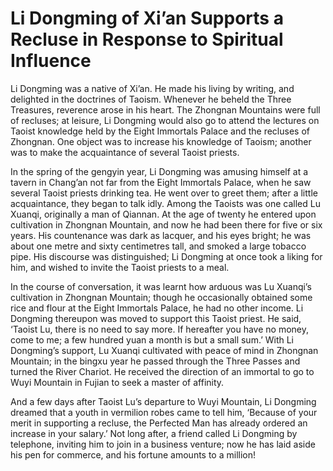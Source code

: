 # Li Dongming of Xi’an Supports a Recluse in Response to Spiritual Influence

Li Dongming was a native of Xi’an. He made his living by writing, and delighted in the doctrines of Taoism. Whenever he beheld the Three Treasures, reverence arose in his heart. The Zhongnan Mountains were full of recluses; at leisure, Li Dongming would also go to attend the lectures on Taoist knowledge held by the Eight Immortals Palace and the recluses of Zhongnan. One object was to increase his knowledge of Taoism; another was to make the acquaintance of several Taoist priests.

In the spring of the gengyin year, Li Dongming was amusing himself at a tavern in Chang’an not far from the Eight Immortals Palace, when he saw several Taoist priests drinking tea. He went over to greet them; after a little acquaintance, they began to talk idly. Among the Taoists was one called Lu Xuanqi, originally a man of Qiannan. At the age of twenty he entered upon cultivation in Zhongnan Mountain, and now he had been there for five or six years. His countenance was dark as lacquer, and his eyes bright; he was about one metre and sixty centimetres tall, and smoked a large tobacco pipe. His discourse was distinguished; Li Dongming at once took a liking for him, and wished to invite the Taoist priests to a meal.

In the course of conversation, it was learnt how arduous was Lu Xuanqi’s cultivation in Zhongnan Mountain; though he occasionally obtained some rice and flour at the Eight Immortals Palace, he had no other income. Li Dongming thereupon was moved to support this Taoist priest. He said, ‘Taoist Lu, there is no need to say more. If hereafter you have no money, come to me; a few hundred yuan a month is but a small sum.’ With Li Dongming’s support, Lu Xuanqi cultivated with peace of mind in Zhongnan Mountain; in the bingxu year he passed through the Three Passes and turned the River Chariot. He received the direction of an immortal to go to Wuyi Mountain in Fujian to seek a master of affinity.

And a few days after Taoist Lu’s departure to Wuyi Mountain, Li Dongming dreamed that a youth in vermilion robes came to tell him, ‘Because of your merit in supporting a recluse, the Perfected Man has already ordered an increase in your salary.’ Not long after, a friend called Li Dongming by telephone, inviting him to join in a business venture; now he has laid aside his pen for commerce, and his fortune amounts to a million!
